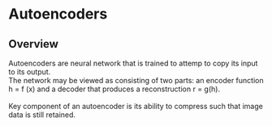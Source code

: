 # Autoencoders

## Overview
Autoencoders are neural network that is trained to attemp to copy its input
to its output. <br>
The network may be viewed as consisting of two parts: an
encoder function h = f (x) and a decoder that produces a reconstruction r = g(h).
<br><br>
Key component of an autoencoder is its ability to compress such that image data is still retained.

